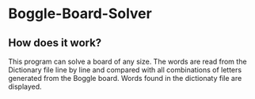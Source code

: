 # Boggle-Board-Solver

## How does it work? ##


This program can solve a board of any size. The words are read from the Dictionary file line by line and compared with all combinations of letters generated from the Boggle board. Words found in the dictionaty file are displayed.
